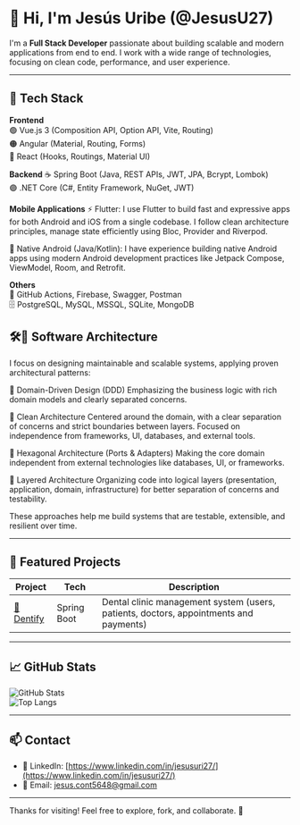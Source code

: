 # 👋 Hi, I'm Jesús Uribe (@JesusU27)

I'm a **Full Stack Developer** passionate about building scalable and modern applications from end to end. I work with a wide range of technologies, focusing on clean code, performance, and user experience.

---

## 🧰 Tech Stack

**Frontend**  
🟢 Vue.js 3 (Composition API, Option API, Vite, Routing)  
🟠 Angular (Material, Routing, Forms)  
🔵 React (Hooks, Routings, Material UI)

**Backend**
☕ Spring Boot (Java, REST APIs, JWT, JPA, Bcrypt, Lombok)  
🟣 .NET Core (C#, Entity Framework, NuGet, JWT)

**Mobile Applications**
⚡ Flutter:
I use Flutter to build fast and expressive apps for both Android and iOS from a single codebase. I follow clean architecture principles, manage state efficiently using Bloc, Provider and Riverpod.

🤖 Native Android (Java/Kotlin):
I have experience building native Android apps using modern Android development practices like Jetpack Compose, ViewModel, Room, and Retrofit.

**Others**  
🧩 GitHub Actions, Firebase, Swagger, Postman  
🗄️ PostgreSQL, MySQL, MSSQL, SQLite, MongoDB  

## 🛠️🧱 Software Architecture

I focus on designing maintainable and scalable systems, applying proven architectural patterns:

🧠 Domain-Driven Design (DDD)
Emphasizing the business logic with rich domain models and clearly separated concerns.

🧼 Clean Architecture
Centered around the domain, with a clear separation of concerns and strict boundaries between layers. Focused on independence from frameworks, UI, databases, and external tools.

🧩 Hexagonal Architecture (Ports & Adapters)
Making the core domain independent from external technologies like databases, UI, or frameworks.

🧱 Layered Architecture
Organizing code into logical layers (presentation, application, domain, infrastructure) for better separation of concerns and testability.

These approaches help me build systems that are testable, extensible, and resilient over time.

---

## 🚀 Featured Projects

| Project | Tech | Description |
|--------|------|-------------|
| [🦷 Dentify](https://github.com/JesusU27/dentify-backend) |  Spring Boot | Dental clinic management system (users, patients, doctors, appointments and payments) |

---

## 📈 GitHub Stats

![GitHub Stats](https://github-readme-stats.vercel.app/api?username=JesusU27&show_icons=true&theme=radical&hide=issues)  
![Top Langs](https://github-readme-stats.vercel.app/api/top-langs/?username=JesusU27&layout=compact&theme=radical)

---

## 📫 Contact

- 💼 LinkedIn: [https://www.linkedin.com/in/jesusuri27/](https://www.linkedin.com/in/jesusuri27/)
- 📧 Email: jesus.cont5648@gmail.com

---

Thanks for visiting! Feel free to explore, fork, and collaborate. 🚀
